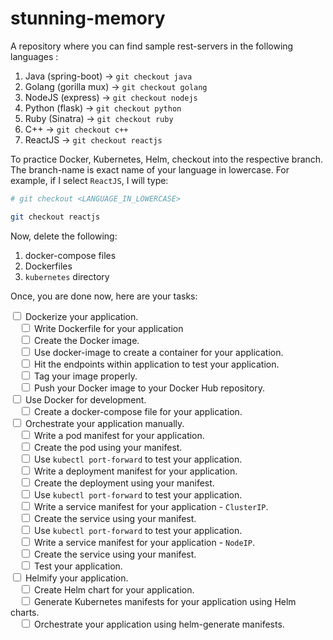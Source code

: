 # stunning-memory

A repository where you can find sample rest-servers in the following languages :

1. Java (spring-boot)     -> `git checkout java`
2. Golang (gorilla mux)   -> `git checkout golang`
3. NodeJS (express)       -> `git checkout nodejs`
4. Python (flask)         -> `git checkout python`
5. Ruby (Sinatra)         -> `git checkout ruby`
6. C++                    -> `git checkout c++`
7. ReactJS                -> `git checkout reactjs`

To practice Docker, Kubernetes, Helm, checkout into the respective branch.</br>
The branch-name is exact name of your language in lowercase.
For example, if I select `ReactJS`, I will type:

```bash
# git checkout <LANGUAGE_IN_LOWERCASE>

git checkout reactjs
```

Now, delete the following:

1. docker-compose files
2. Dockerfiles
3. `kubernetes` directory

Once, you are done now, here are your tasks:

<input type="checkbox"/> Dockerize your application.</br>
 &emsp;<input type="checkbox"/> Write Dockerfile for your application</br>
 &emsp;<input type="checkbox"/> Create the Docker image.</br>
 &emsp;<input type="checkbox"/> Use docker-image to create a container for your application. </br>
 &emsp;<input type="checkbox"/> Hit the endpoints within application to test your application. </br>
 &emsp;<input type="checkbox"/> Tag your image properly.</br>
 &emsp;<input type="checkbox"/> Push your Docker image to your Docker Hub repository. </br>
<input type="checkbox"/> Use Docker for development.</br>
 &emsp;<input type="checkbox"/> Create a docker-compose file for your application.</br>
<input type="checkbox"/> Orchestrate your application manually.</br>
 &emsp;<input type="checkbox"/> Write a pod manifest for your application.</br>
 &emsp;<input type="checkbox"/> Create the pod using your manifest.</br>
 &emsp;<input type="checkbox"/> Use `kubectl port-forward` to test your application.</br>
 &emsp;<input type="checkbox"/> Write a deployment manifest for your application.</br>
 &emsp;<input type="checkbox"/> Create the deployment using your manifest.</br>
 &emsp;<input type="checkbox"/> Use `kubectl port-forward` to test your application.</br>
 &emsp;<input type="checkbox"/> Write a service manifest for your application - `ClusterIP`.</br>
 &emsp;<input type="checkbox"/> Create the service using your manifest.</br>
 &emsp;<input type="checkbox"/> Use `kubectl port-forward` to test your application.</br>
 &emsp;<input type="checkbox"/> Write a service manifest for your application - `NodeIP`.</br>
 &emsp;<input type="checkbox"/> Create the service using your manifest.</br>
 &emsp;<input type="checkbox"/> Test your application.</br>
<input type="checkbox"/> Helmify your application.</br>
 &emsp;<input type="checkbox"/> Create Helm chart for your application.</br>
 &emsp;<input type="checkbox"/> Generate Kubernetes manifests for your application using Helm charts.</br>
 &emsp;<input type="checkbox"/> Orchestrate your application using helm-generate manifests.</br>



